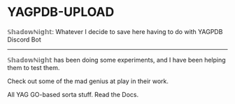 # YAGPDB-UPLOAD
𝕊𝕙𝕒𝕕𝕠𝕨ℕ𝕚𝕘𝕙𝕥: Whatever I decide to save here having to do with YAGPDB Discord Bot

________________________________________________________________________________

𝕊𝕙𝕒𝕕𝕠𝕨ℕ𝕚𝕘𝕙𝕥 has been doing some experiments, and I have been helping them to test them. 

Check out some of the mad genius at play in their work. 

All YAG GO-based sorta stuff. Read the Docs. 
